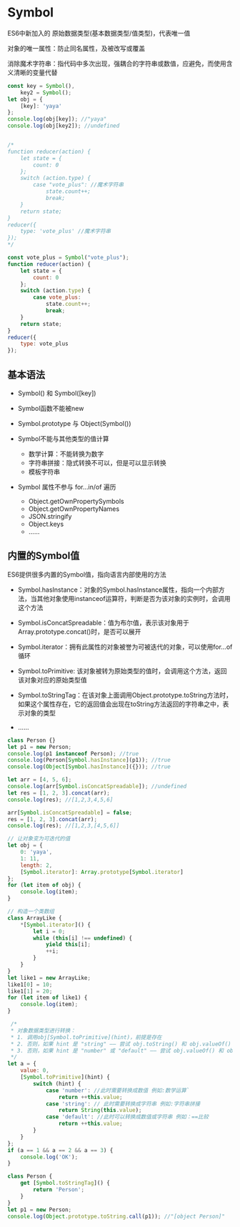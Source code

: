 # Symbol
ES6中新加入的 原始数据类型(基本数据类型/值类型)，代表唯一值

对象的唯一属性：防止同名属性，及被改写或覆盖

消除魔术字符串：指代码中多次出现，强耦合的字符串或数值，应避免，而使用含义清晰的变量代替

```js
const key = Symbol(),
    key2 = Symbol();
let obj = {
    [key]: 'yaya'
};
console.log(obj[key]); //"yaya"
console.log(obj[key2]); //undefined


/*
function reducer(action) {
    let state = {
        count: 0
    };
    switch (action.type) {
        case "vote_plus": //魔术字符串
            state.count++;
            break;
    }
    return state;
}
reducer({
    type: 'vote_plus' //魔术字符串
}); 
*/

const vote_plus = Symbol("vote_plus");
function reducer(action) {
    let state = {
        count: 0
    };
    switch (action.type) {
        case vote_plus:
            state.count++;
            break;
    }
    return state;
}
reducer({
    type: vote_plus
});
```


## 基本语法

- Symbol() 和 Symbol([key])
- Symbol函数不能被new
- Symbol.prototype 与 Object(Symbol())
- Symbol不能与其他类型的值计算
   - 数学计算：不能转换为数字
   - 字符串拼接：隐式转换不可以，但是可以显示转换
   - 模板字符串

- Symbol 属性不参与 for…in/of 遍历
    - Object.getOwnPropertySymbols
    - Object.getOwnPropertyNames
    - JSON.stringify
    - Object.keys
    - ……


## 内置的Symbol值
ES6提供很多内置的Symbol值，指向语言内部使用的方法

- Symbol.hasInstance：对象的Symbol.hasInstance属性，指向一个内部方法，当其他对象使用instanceof运算符，判断是否为该对象的实例时，会调用这个方法

- Symbol.isConcatSpreadable：值为布尔值，表示该对象用于Array.prototype.concat()时，是否可以展开

- Symbol.iterator：拥有此属性的对象被誉为可被迭代的对象，可以使用for…of循环

- Symbol.toPrimitive: 该对象被转为原始类型的值时，会调用这个方法，返回该对象对应的原始类型值

- Symbol.toStringTag：在该对象上面调用Object.prototype.toString方法时，如果这个属性存在，它的返回值会出现在toString方法返回的字符串之中，表示对象的类型

- ……

```js
class Person {}
let p1 = new Person;
console.log(p1 instanceof Person); //true
console.log(Person[Symbol.hasInstance](p1)); //true
console.log(Object[Symbol.hasInstance]({})); //true
```

```js
let arr = [4, 5, 6];
console.log(arr[Symbol.isConcatSpreadable]); //undefined
let res = [1, 2, 3].concat(arr);
console.log(res); //[1,2,3,4,5,6]

arr[Symbol.isConcatSpreadable] = false;
res = [1, 2, 3].concat(arr);
console.log(res); //[1,2,3,[4,5,6]]
```

```js
// 让对象变为可迭代的值
let obj = {
    0: 'yaya',
    1: 11,
    length: 2,
    [Symbol.iterator]: Array.prototype[Symbol.iterator]
};
for (let item of obj) {
    console.log(item);
}

// 构造一个类数组
class ArrayLike {
    *[Symbol.iterator]() {
        let i = 0;
        while (this[i] !== undefined) {
            yield this[i];
            ++i;
        }
    }
}
let like1 = new ArrayLike;
like1[0] = 10;
like1[1] = 20;
for (let item of like1) {
    console.log(item);
}
```

```js
 /*
 * 对象数据类型进行转换：
 * 1. 调用obj[Symbol.toPrimitive](hint)，前提是存在
 * 2. 否则，如果 hint 是 "string" —— 尝试 obj.toString() 和 obj.valueOf()
 * 3. 否则，如果 hint 是 "number" 或 "default" —— 尝试 obj.valueOf() 和 obj.toString()
 */
let a = {
    value: 0,
    [Symbol.toPrimitive](hint) {
        switch (hint) {
            case 'number': //此时需要转换成数值 例如:数学运算`
                return ++this.value;
            case 'string': // 此时需要转换成字符串 例如:字符串拼接
                return String(this.value);
            case 'default': //此时可以转换成数值或字符串 例如：==比较
                return ++this.value;
        }
    }
};
if (a == 1 && a == 2 && a == 3) {
    console.log('OK');
}
```

```js
class Person {
    get [Symbol.toStringTag]() {
        return 'Person';
    }
}
let p1 = new Person;
console.log(Object.prototype.toString.call(p1)); //"[object Person]"
```